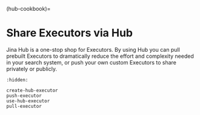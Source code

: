 (hub-cookbook)=
# Share Executors via Hub
Jina Hub is a one-stop shop for Executors. By using Hub you can pull prebuilt Executors to dramatically reduce the 
effort and complexity needed in your search system, or push your own custom Executors to share privately or publicly.


```{toctree}
:hidden:

create-hub-executor
push-executor
use-hub-executor
pull-executor
```
